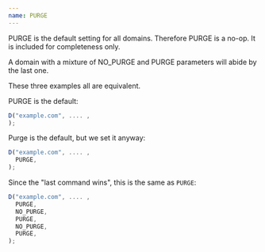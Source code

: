 ```yaml
---
name: PURGE
---
```


PURGE is the default setting for all domains.  Therefore PURGE is
a no-op. It is included for completeness only.

A domain with a mixture of NO_PURGE and PURGE parameters will abide
by the last one.

These three examples all are equivalent.

PURGE is the default:

```javascript
D("example.com", .... ,
);
```

Purge is the default, but we set it anyway:

```javascript
D("example.com", .... ,
  PURGE,
);
```

Since the "last command wins", this is the same as `PURGE`:

```javascript
D("example.com", .... ,
  PURGE,
  NO_PURGE,
  PURGE,
  NO_PURGE,
  PURGE,
);
```
